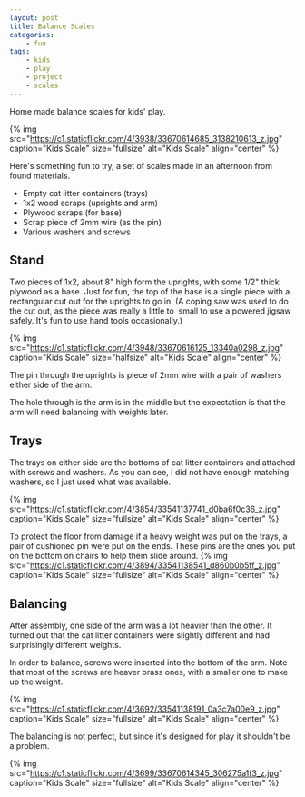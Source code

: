 ```yaml
---
layout: post
title: Balance Scales
categories:
    - fun
tags:
    - kids
    - play
    - project
    - scales
---
```


Home made balance scales for kids' play.

{% img src="https://c1.staticflickr.com/4/3938/33670614685_3138210613_z.jpg" caption="Kids Scale" size="fullsize" alt="Kids Scale" align="center" %}

Here's something fun to try, a set of scales made in an afternoon from found materials.
<ul>
<li>Empty cat litter containers (trays)</li>
<li>1x2 wood scraps (uprights and arm)</li>
<li>Plywood scraps (for base)</li>
<li>Scrap piece of 2mm wire (as the pin)</li>
<li>Various washers and screws</li>
</ul>
<h2>Stand</h2>
Two pieces of 1x2, about 8" high form the uprights, with some 1/2" thick plywood as a base. Just for fun, the top of the base is a single piece with a rectangular cut out for the uprights to go in. (A coping saw was used to do the cut out, as the piece was really a little to  small to use a powered jigsaw safely. It's fun to use hand tools occasionally.)

{% img src="https://c1.staticflickr.com/4/3948/33670616125_13340a0298_z.jpg" caption="Kids Scale" size="halfsize" alt="Kids Scale" align="center" %}

The pin through the uprights is piece of 2mm wire with a pair of washers either side of the arm.

The hole through is the arm is in the middle but the expectation is that the arm will need balancing with weights later.
<h2>Trays</h2>
The trays on either side are the bottoms of cat litter containers and attached with screws and washers. As you can see, I did not have enough matching washers, so I just used what was available.

{% img src="https://c1.staticflickr.com/4/3854/33541137741_d0ba6f0c36_z.jpg" caption="Kids Scale" size="fullsize" alt="Kids Scale" align="center" %}

To protect the floor from damage if a heavy weight was put on the trays, a pair of cushioned pin were put on the ends. These pins are the ones you put on the bottom on chairs to help them slide around.
{% img src="https://c1.staticflickr.com/4/3894/33541138541_d860b0b5ff_z.jpg" caption="Kids Scale" size="fullsize" alt="Kids Scale" align="center" %}
<h2>Balancing</h2>
After assembly, one side of the arm was a lot heavier than the other. It turned out that the cat litter containers were slightly different and had surprisingly different weights.

In order to balance, screws were inserted into the bottom of the arm. Note that most of the screws are heaver brass ones, with a smaller one to make up the weight.

{% img src="https://c1.staticflickr.com/4/3692/33541138191_0a3c7a00e9_z.jpg" caption="Kids Scale" size="fullsize" alt="Kids Scale" align="center" %}

The balancing is not perfect, but since it's designed for play it shouldn't be a problem.

{% img src="https://c1.staticflickr.com/4/3699/33670614345_306275a1f3_z.jpg" caption="Kids Scale" size="fullsize" alt="Kids Scale" align="center" %}